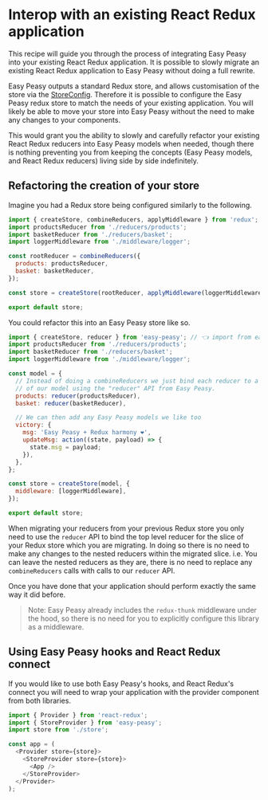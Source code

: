 # Interop with an existing React Redux application

This recipe will guide you through the process of integrating Easy Peasy into your existing React Redux application. It is possible to slowly migrate an existing React Redux application to Easy Peasy without doing a full rewrite.

Easy Peasy outputs a standard Redux store, and allows customisation of the store via the [StoreConfig](/docs/api/store-config.html). Therefore it is possible to configure the Easy Peasy redux store to match the needs of your existing application. You will likely be able to move your store into Easy Peasy without the need to make any changes to your components.

This would grant you the ability to slowly and carefully refactor your existing React Redux reducers into Easy Peasy models when needed, though there is nothing preventing you from keeping the concepts (Easy Peasy models, and React Redux reducers) living side by side indefinitely.

## Refactoring the creation of your store

Imagine you had a Redux store being configured similarly to the following.

```javascript
import { createStore, combineReducers, applyMiddleware } from 'redux';
import productsReducer from './reducers/products';
import basketReducer from './reducers/basket';
import loggerMiddleware from './middleware/logger';

const rootReducer = combineReducers({
  products: productsReducer,
  basket: basketReducer,
});

const store = createStore(rootReducer, applyMiddleware(loggerMiddleware));

export default store;
```

You could refactor this into an Easy Peasy store like so.

```javascript
import { createStore, reducer } from 'easy-peasy'; // 👈 import from easy peasy
import productsReducer from './reducers/products';
import basketReducer from './reducers/basket';
import loggerMiddleware from './middleware/logger';

const model = {
  // Instead of doing a combineReducers we just bind each reducer to a key
  // of our model using the "reducer" API from Easy Peasy.
  products: reducer(productsReducer),
  basket: reducer(basketReducer),

  // We can then add any Easy Peasy models we like too
  victory: {
    msg: 'Easy Peasy + Redux harmony ❤️',
    updateMsg: action((state, payload) => {
      state.msg = payload;
    }),
  },
};

const store = createStore(model, {
  middleware: [loggerMiddleware],
});

export default store;
```

When migrating your reducers from your previous Redux store you only need to use the `reducer` API to bind the top level reducer for the slice of your Redux store which you are migrating. In doing so there is no need to make any changes to the nested reducers within the migrated slice. i.e. You can leave the nested reducers as they are, there is no need to replace any `combineReducers` calls with calls to our `reducer` API.

Once you have done that your application should perform exactly the same way it did before.

> Note: Easy Peasy already includes the `redux-thunk` middleware under the hood, so there is no need for you to explicitly configure this library as a middleware.

## Using Easy Peasy hooks and React Redux connect

If you would like to use both Easy Peasy's hooks, and React Redux's connect you will need to wrap your application with the provider component from both libraries.

```javascript
import { Provider } from 'react-redux';
import { StoreProvider } from 'easy-peasy';
import store from './store';

const app = (
  <Provider store={store}>
    <StoreProvider store={store}>
      <App />
    </StoreProvider>
  </Provider>
);
```
